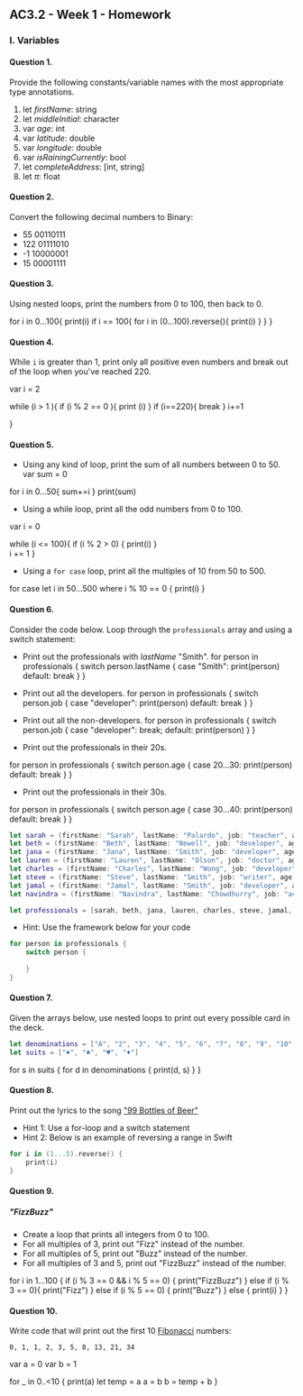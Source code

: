 ## AC3.2 - Week 1 - Homework

### I. Variables

#### Question 1.
Provide the following constants/variable names with the most appropriate type annotations.

1. let _firstName_: string
2. let _middleInitial_: character
3. var _age_: int
4. var _latitude_: double
5. var _longitude_: double
6. var _isRainingCurrently_: bool
7. let _completeAddress_: [int, string]
8. let _π_: float

#### Question 2.
Convert the following decimal numbers to Binary:
* 55 00110111
* 122 01111010
* -1 10000001
* 15 00001111

#### Question 3.
Using nested loops, print the numbers from 0 to 100, then back to 0.

for i in 0...100{
    print(i)
    if i == 100{
        for i in (0...100).reverse(){
            print(i)
        }
    }
}

#### Question 4.
While ```i``` is greater than 1, print only all positive even numbers and break 
out of the loop when you've reached 220.

var i = 2

while (i > 1 ){
    if (i % 2 == 0 ){
        print (i)
    }
    if (i==220){
        break
    }
    i+=1

}

#### Question 5.
* Using any kind of loop, print the sum of all numbers between 0 to 50.
var sum = 0

for i in 0...50{
    sum+=i
}
print(sum)

* Using a while loop, print all the odd numbers from 0 to 100.

var i = 0

while (i <= 100){
    if (i % 2 > 0) {
        print(i)
    }   
    i += 1
}

* Using a ```for case``` loop, print all the multiples of 10 from 50 to 500.

for case let i in 50...500 where i % 10 == 0 {
    print(i)
}


#### Question 6.
Consider the code below. Loop through the ```professionals``` array and using a switch statement:
* Print out the professionals with _lastName_ "Smith".
for person in professionals {
    switch person.lastName {
        case "Smith":
            print(person)
        default:
            break
    }
}
* Print out all the developers.
for person in professionals {
    switch person.job {
        case "developer":
            print(person)
        default:
            break
    }
}

* Print out all the non-developers.
for person in professionals {
    switch person.job {
        case "developer":
        break;
    default:
        print(person)
    }
}

* Print out the professionals in their 20s.

for person in professionals {
    switch person.age {
        case 20...30:
            print(person)
    default:
        break
    }
}
* Print out the professionals in their 30s.

for person in professionals {
    switch person.age {
        case 30...40:
            print(person)
    default:
        break
    }
}

```swift
let sarah = (firstName: "Sarah", lastName: "Palardo", job: "teacher", age: 32)
let beth = (firstName: "Beth", lastName: "Newell", job: "developer", age: 29)
let jana = (firstName: "Jana", lastName: "Smith", job: "developer", age: 33)
let lauren = (firstName: "Lauren", lastName: "Olson", job: "doctor", age: 27)
let charles = (firstName: "Charles", lastName: "Wong", job: "developer" , age: 24)
let steve = (firstName: "Steve", lastName: "Smith", job: "writer", age: 28)
let jamal = (firstName: "Jamal", lastName: "Smith", job: "developer", age: 25)
let navindra = (firstName: "Navindra", lastName: "Chowdhurry", job: "actuary", age: 29)

let professionals = [sarah, beth, jana, lauren, charles, steve, jamal, navindra]
```

* Hint: Use the framework below for your code

```swift
for person in professionals {
	switch person {
 
	}
}
```

#### Question 7.
Given the arrays below, use nested loops to print out every possible card in the deck.

```swift
let denominations = ["A", "2", "3", "4", "5", "6", "7", "8", "9", "10", "J", "Q", "K"]
let suits = ["♠️", "♣️", "♥️", "♦️"]
```

for s in suits {
    for d in denominations {
        print(d, s)
    }
}


#### Question 8.
Print out the lyrics to the song ["99 Bottles of Beer"](http://www.99-bottles-of-beer.net/lyrics.html)
* Hint 1: Use a for-loop and a switch statement
* Hint 2: Below is an example of reversing a range in Swift

```swift
for i in (1...5).reverse() {
    print(i)
}
```

#### Question 9.
##### "FizzBuzz"
* Create a loop that prints all integers from 0 to 100.
* For all multiples of 3, print out "Fizz" instead of the number.
* For all multiples of 5, print out "Buzz"  instead of the number.
* For all multiples of 3 and 5, print out "FizzBuzz" instead of the number.

for i in 1...100 {
    if (i % 3 == 0 && i % 5 == 0) {
        print("FizzBuzz")
    }
    else if (i % 3 == 0){
        print("Fizz")
    }
    else if  (i % 5 == 0) {
        print("Buzz")
    }
    else {
        print(i)
    }
}

#### Question 10.
Write code that will print out the first 10 [Fibonacci](http://www.codeforwin.in/2015/06/fibonacci-series-in-c-program.html) numbers:

```
0, 1, 1, 2, 3, 5, 8, 13, 21, 34
```
var a = 0
var b = 1

for _ in 0..<10 {
    print(a)
    let temp = a
    a = b
    b = temp + b
}
